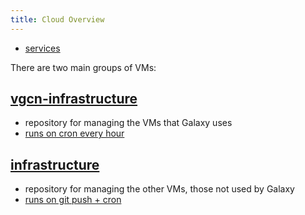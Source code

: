 ```yaml
---
title: Cloud Overview
---
```


- [services](./services.md)


There are two main groups of VMs:

## [vgcn-infrastructure](https://github.com/usegalaxy-eu/vgcn-infrastructure)

- repository for managing the VMs that Galaxy uses
- [runs on cron every hour](https://build.galaxyproject.eu/job/usegalaxy-eu/job/vgcn-infrastructure/)

## [infrastructure](https://github.com/usegalaxy-eu/infrastructure)

- repository for managing the other VMs, those not used by Galaxy
- [runs on git push + cron](https://build.galaxyproject.eu/job/usegalaxy-eu/job/infrastructure/)

